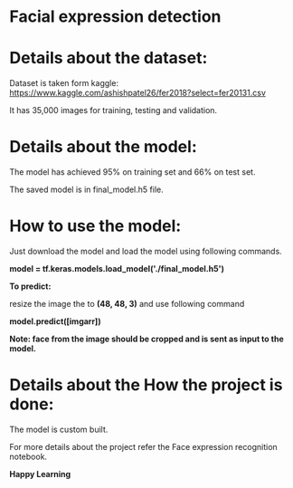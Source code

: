 # Facial expression detection

# Details about the dataset:

Dataset is taken form kaggle: https://www.kaggle.com/ashishpatel26/fer2018?select=fer20131.csv

It has 35,000 images for training, testing and validation.

# Details about the model:

The model has achieved 95% on training set and 66% on test set.

The saved model is in final_model.h5 file. 

# How to use the model:

Just download the model and load the model using following commands.

**model = tf.keras.models.load_model('./final_model.h5')**

**To predict:**

resize the image the to **(48, 48, 3)** and use following command

**model.predict([imgarr])**

**Note: face from the image should be cropped and is sent as input to the model.**

# Details about the How the project is done:

The model is custom built. 

For more details about the project refer the Face expression recognition notebook.

**Happy Learning**

